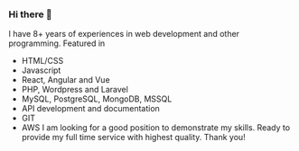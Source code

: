 ### Hi there 👋

<!--
**georgep11/georgep11** is a ✨ _special_ ✨ repository because its `README.md` (this file) appears on your GitHub profile.

Here are some ideas to get you started:

- 🔭 I’m currently working on ...
- 🌱 I’m currently learning ...
- 👯 I’m looking to collaborate on ...
- 🤔 I’m looking for help with ...
- 💬 Ask me about ...
- 📫 How to reach me: ...
- 😄 Pronouns: ...
- ⚡ Fun fact: ...
-->

I have 8+ years of experiences in web development and other programming.
Featured in
- HTML/CSS
- Javascript
- React, Angular and Vue
- PHP, Wordpress and Laravel
- MySQL, PostgreSQL, MongoDB, MSSQL
- API development and documentation
- GIT
- AWS
I am looking for a good position to demonstrate my skills. Ready to provide my full time service with highest quality.
Thank you! 
